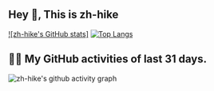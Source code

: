 ## Hey 👋, This is zh-hike
[![zh-hike's GitHub stats]](https://github-readme-stats.vercel.app/api/?username=zh-hike&theme=shades-of-purple&show_icons=true&count_private=true)
[![Top Langs](https://github-readme-stats.vercel.app/api/top-langs/?username=zh-hike&layout=compact)](https://github.com/zh-hike)


## 👨‍💻 My GitHub activities of last 31 days.

<!-- https://github.com/ashutosh00710/github-readme-activity-graph -->
![zh-hike's github activity graph](https://activity-graph.herokuapp.com/graph?username=zh-hike&theme=react-dark&area=true&custom_title=Alex%20Pu's%20Contribution%20Graph)
